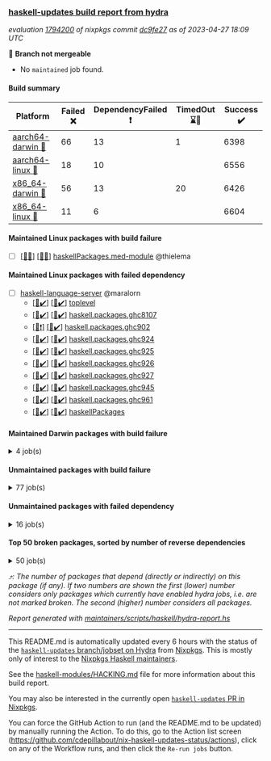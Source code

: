 ### [haskell-updates build report from hydra](https://hydra.nixos.org/jobset/nixpkgs/haskell-updates)
*evaluation [1794200](https://hydra.nixos.org/eval/1794200) of nixpkgs commit [dc9fe27](https://github.com/NixOS/nixpkgs/commits/dc9fe27b825a4196fe81a583eb3a174da847660e) as of 2023-04-27 18:09 UTC*

:red_circle: **Branch not mergeable**
  * No `maintained` job found.

#### Build summary

 | Platform | Failed :x: | DependencyFailed :heavy_exclamation_mark: | TimedOut :hourglass::no_entry_sign: | Success :heavy_check_mark: | 
 | --- | --- | --- | --- | --- | 
 | [aarch64-darwin :green_apple:](https://hydra.nixos.org/eval/1794200?filter=.aarch64-darwin) | 66 | 13 | 1 | 6398 | 
 | [aarch64-linux :iphone:](https://hydra.nixos.org/eval/1794200?filter=.aarch64-linux) | 18 | 10 |  | 6556 | 
 | [x86_64-darwin :apple:](https://hydra.nixos.org/eval/1794200?filter=.x86_64-darwin) | 56 | 13 | 20 | 6426 | 
 | [x86_64-linux :penguin:](https://hydra.nixos.org/eval/1794200?filter=.x86_64-linux) | 11 | 6 |  | 6604 | 
#### Maintained Linux packages with build failure
- [ ] [[:iphone::x:]](https://hydra.nixos.org/build/217580582) [[:penguin::x:]](https://hydra.nixos.org/build/217576450) [haskellPackages.med-module](https://hydra.nixos.org/eval/1794200?filter=haskellPackages.med-module) @thielema
#### Maintained Linux packages with failed dependency
- [ ] [haskell-language-server](https://hydra.nixos.org/eval/1794200?filter=haskell-language-server) @maralorn
  - [[:iphone::heavy_check_mark:]](https://hydra.nixos.org/build/217570966) [[:penguin::heavy_check_mark:]](https://hydra.nixos.org/build/217562643) [toplevel](https://hydra.nixos.org/eval/1794200?filter=haskell-language-server)
  - [[:iphone::heavy_check_mark:]](https://hydra.nixos.org/build/217585248) [[:penguin::heavy_check_mark:]](https://hydra.nixos.org/build/217574203) [haskell.packages.ghc8107](https://hydra.nixos.org/eval/1794200?filter=haskell.packages.ghc8107.haskell-language-server)
  - [[:iphone::heavy_exclamation_mark:]](https://hydra.nixos.org/build/217570508) [[:penguin::heavy_check_mark:]](https://hydra.nixos.org/build/217560208) [haskell.packages.ghc902](https://hydra.nixos.org/eval/1794200?filter=haskell.packages.ghc902.haskell-language-server)
  - [[:iphone::heavy_check_mark:]](https://hydra.nixos.org/build/217576566) [[:penguin::heavy_check_mark:]](https://hydra.nixos.org/build/217563219) [haskell.packages.ghc924](https://hydra.nixos.org/eval/1794200?filter=haskell.packages.ghc924.haskell-language-server)
  - [[:iphone::heavy_check_mark:]](https://hydra.nixos.org/build/217561634) [[:penguin::heavy_check_mark:]](https://hydra.nixos.org/build/217581854) [haskell.packages.ghc925](https://hydra.nixos.org/eval/1794200?filter=haskell.packages.ghc925.haskell-language-server)
  - [[:iphone::heavy_check_mark:]](https://hydra.nixos.org/build/217562182) [[:penguin::heavy_check_mark:]](https://hydra.nixos.org/build/217579712) [haskell.packages.ghc926](https://hydra.nixos.org/eval/1794200?filter=haskell.packages.ghc926.haskell-language-server)
  - [[:iphone::heavy_check_mark:]](https://hydra.nixos.org/build/217578278) [[:penguin::heavy_check_mark:]](https://hydra.nixos.org/build/217576103) [haskell.packages.ghc927](https://hydra.nixos.org/eval/1794200?filter=haskell.packages.ghc927.haskell-language-server)
  - [[:iphone::heavy_check_mark:]](https://hydra.nixos.org/build/217564330) [[:penguin::heavy_check_mark:]](https://hydra.nixos.org/build/217562009) [haskell.packages.ghc945](https://hydra.nixos.org/eval/1794200?filter=haskell.packages.ghc945.haskell-language-server)
  - [[:iphone::heavy_check_mark:]](https://hydra.nixos.org/build/217579798) [[:penguin::heavy_check_mark:]](https://hydra.nixos.org/build/217575684) [haskell.packages.ghc961](https://hydra.nixos.org/eval/1794200?filter=haskell.packages.ghc961.haskell-language-server)
  - [[:iphone::heavy_check_mark:]](https://hydra.nixos.org/build/217574006) [[:penguin::heavy_check_mark:]](https://hydra.nixos.org/build/217574968) [haskellPackages](https://hydra.nixos.org/eval/1794200?filter=haskellPackages.haskell-language-server)
#### Maintained Darwin packages with build failure
<details><summary>4 job(s) </summary>

- [ ] [gitit](https://hydra.nixos.org/eval/1794200?filter=gitit) @Profpatsch @sternenseemann
  - [[:green_apple::x:]](https://hydra.nixos.org/build/217581629) [[:apple::heavy_check_mark:]](https://hydra.nixos.org/build/217569434) [toplevel](https://hydra.nixos.org/eval/1794200?filter=gitit)
  - [[:green_apple::heavy_check_mark:]](https://hydra.nixos.org/build/217563774) [[:apple::heavy_check_mark:]](https://hydra.nixos.org/build/217576059) [haskellPackages](https://hydra.nixos.org/eval/1794200?filter=haskellPackages.gitit)
- [ ] [[:green_apple::x:]](https://hydra.nixos.org/build/217567020) [[:apple::x:]](https://hydra.nixos.org/build/217581186) [haskellPackages.med-module](https://hydra.nixos.org/eval/1794200?filter=haskellPackages.med-module) @thielema
</details>

#### Unmaintained packages with build failure
<details><summary>77 job(s) </summary>

- [ ] [[:green_apple::x:]](https://hydra.nixos.org/build/217576126) [[:iphone::heavy_check_mark:]](https://hydra.nixos.org/build/217564644) [[:apple::x:]](https://hydra.nixos.org/build/217567649) [[:penguin::heavy_check_mark:]](https://hydra.nixos.org/build/217560726) [haskellPackages.llvm-tf](https://hydra.nixos.org/eval/1794200?filter=haskellPackages.llvm-tf)  :arrow_heading_up: 5 | 6
- [ ] [[:green_apple::heavy_exclamation_mark:]](https://hydra.nixos.org/build/217574290) [[:iphone::x:]](https://hydra.nixos.org/build/217568979) [[:apple::heavy_exclamation_mark:]](https://hydra.nixos.org/build/217567043) [[:penguin::x:]](https://hydra.nixos.org/build/217586045) [haskellPackages.llvm-extra](https://hydra.nixos.org/eval/1794200?filter=haskellPackages.llvm-extra)  :arrow_heading_up: 4 | 5
- [ ] [[:green_apple::x:]](https://hydra.nixos.org/build/217573924) [[:iphone::x:]](https://hydra.nixos.org/build/217570414) [[:apple::heavy_check_mark:]](https://hydra.nixos.org/build/217568508) [[:penguin::heavy_check_mark:]](https://hydra.nixos.org/build/217583541) [haskellPackages.hw-simd](https://hydra.nixos.org/eval/1794200?filter=haskellPackages.hw-simd)  :arrow_heading_up: 1 | 8
- [ ] [[:green_apple::x:]](https://hydra.nixos.org/build/217583756) [[:iphone::heavy_check_mark:]](https://hydra.nixos.org/build/217580329) [[:apple::x:]](https://hydra.nixos.org/build/217570029) [[:penguin::heavy_check_mark:]](https://hydra.nixos.org/build/217572898) [haskellPackages.inline-r](https://hydra.nixos.org/eval/1794200?filter=haskellPackages.inline-r)  :arrow_heading_up: 1 | 4
- [ ] [[:green_apple::heavy_check_mark:]](https://hydra.nixos.org/build/217572513) [[:iphone::x:]](https://hydra.nixos.org/build/217575220) [[:apple::heavy_check_mark:]](https://hydra.nixos.org/build/217567935) [[:penguin::heavy_check_mark:]](https://hydra.nixos.org/build/217563566) [haskellPackages.long-double](https://hydra.nixos.org/eval/1794200?filter=haskellPackages.long-double)  :arrow_heading_up: 1 | 2
- [ ] [[:green_apple::x:]](https://hydra.nixos.org/build/217565377) [[:iphone::heavy_check_mark:]](https://hydra.nixos.org/build/217569718) [[:apple::x:]](https://hydra.nixos.org/build/217580987) [[:penguin::heavy_check_mark:]](https://hydra.nixos.org/build/217569394) [haskellPackages.posix-socket](https://hydra.nixos.org/eval/1794200?filter=haskellPackages.posix-socket)  :arrow_heading_up: 1 | 2
- [ ] [[:green_apple::x:]](https://hydra.nixos.org/build/217569890) [[:iphone::x:]](https://hydra.nixos.org/build/217565704) [[:apple::x:]](https://hydra.nixos.org/build/217567798) [[:penguin::x:]](https://hydra.nixos.org/build/217579845) [haskellPackages.bitcoind-rpc](https://hydra.nixos.org/eval/1794200?filter=haskellPackages.bitcoind-rpc)  :arrow_heading_up: 1 | 1
- [ ] [[:green_apple::x:]](https://hydra.nixos.org/build/217560783) [[:iphone::heavy_check_mark:]](https://hydra.nixos.org/build/217573287) [[:apple::x:]](https://hydra.nixos.org/build/217585900) [[:penguin::heavy_check_mark:]](https://hydra.nixos.org/build/217572921) [haskellPackages.gi-gdkx11](https://hydra.nixos.org/eval/1794200?filter=haskellPackages.gi-gdkx11)  :arrow_heading_up: 1 | 1
- [ ] [[:green_apple::heavy_check_mark:]](https://hydra.nixos.org/build/217571095) [[:iphone::x:]](https://hydra.nixos.org/build/217572952) [[:apple::heavy_check_mark:]](https://hydra.nixos.org/build/217583018) [[:penguin::heavy_check_mark:]](https://hydra.nixos.org/build/217570397) [haskellPackages.nlopt-haskell](https://hydra.nixos.org/eval/1794200?filter=haskellPackages.nlopt-haskell)  :arrow_heading_up: 1 | 1
- [ ] [[:green_apple::x:]](https://hydra.nixos.org/build/217579964) [[:iphone::heavy_check_mark:]](https://hydra.nixos.org/build/217562802) [[:apple::x:]](https://hydra.nixos.org/build/217580183) [[:penguin::heavy_check_mark:]](https://hydra.nixos.org/build/217565639) [haskellPackages.openal-ffi](https://hydra.nixos.org/eval/1794200?filter=haskellPackages.openal-ffi)  :arrow_heading_up: 1 | 1
- [ ] [[:green_apple::x:]](https://hydra.nixos.org/build/217575502) [[:iphone::x:]](https://hydra.nixos.org/build/217562620) [[:apple::x:]](https://hydra.nixos.org/build/217564749) [[:penguin::x:]](https://hydra.nixos.org/build/217574605) [haskellPackages.rzk](https://hydra.nixos.org/eval/1794200?filter=haskellPackages.rzk)  :arrow_heading_up: 1 | 1
- [ ] [[:apple::x:]](https://hydra.nixos.org/build/217576374) [[:penguin::heavy_check_mark:]](https://hydra.nixos.org/build/217574411) [haskellPackages.swisstable](https://hydra.nixos.org/eval/1794200?filter=haskellPackages.swisstable)  :arrow_heading_up: 1 | 1
- [ ] [[:green_apple::heavy_check_mark:]](https://hydra.nixos.org/build/217585191) [[:iphone::x:]](https://hydra.nixos.org/build/217579512) [[:apple::heavy_check_mark:]](https://hydra.nixos.org/build/217577339) [[:penguin::heavy_check_mark:]](https://hydra.nixos.org/build/217585589) [haskellPackages.freetype2](https://hydra.nixos.org/eval/1794200?filter=haskellPackages.freetype2)  :arrow_heading_up: 0 | 11
- [ ] [[:green_apple::x:]](https://hydra.nixos.org/build/217570276) [[:iphone::heavy_check_mark:]](https://hydra.nixos.org/build/217578418) [[:apple::x:]](https://hydra.nixos.org/build/217569527) [[:penguin::heavy_check_mark:]](https://hydra.nixos.org/build/217562988) [haskellPackages.pipes-zlib](https://hydra.nixos.org/eval/1794200?filter=haskellPackages.pipes-zlib)  :arrow_heading_up: 0 | 5
- [ ] [[:green_apple::x:]](https://hydra.nixos.org/build/217559906) [[:iphone::heavy_check_mark:]](https://hydra.nixos.org/build/217562667) [[:apple::heavy_check_mark:]](https://hydra.nixos.org/build/217562051) [[:penguin::heavy_check_mark:]](https://hydra.nixos.org/build/217570130) [haskellPackages.folds](https://hydra.nixos.org/eval/1794200?filter=haskellPackages.folds)  :arrow_heading_up: 0 | 3
- [ ] [[:green_apple::x:]](https://hydra.nixos.org/build/217579667) [[:iphone::heavy_check_mark:]](https://hydra.nixos.org/build/217582535) [[:apple::heavy_check_mark:]](https://hydra.nixos.org/build/217563682) [[:penguin::heavy_check_mark:]](https://hydra.nixos.org/build/217571669) [haskellPackages.gauge](https://hydra.nixos.org/eval/1794200?filter=haskellPackages.gauge)  :arrow_heading_up: 0 | 3
- [ ] [[:green_apple::x:]](https://hydra.nixos.org/build/217579176) [[:iphone::x:]](https://hydra.nixos.org/build/217575526) [[:apple::heavy_check_mark:]](https://hydra.nixos.org/build/217583024) [[:penguin::heavy_check_mark:]](https://hydra.nixos.org/build/217560708) [haskellPackages.picosat](https://hydra.nixos.org/eval/1794200?filter=haskellPackages.picosat)  :arrow_heading_up: 0 | 3
- [ ] [[:green_apple::x:]](https://hydra.nixos.org/build/217573036) [[:iphone::heavy_check_mark:]](https://hydra.nixos.org/build/217573035) [[:apple::heavy_check_mark:]](https://hydra.nixos.org/build/217562398) [[:penguin::heavy_check_mark:]](https://hydra.nixos.org/build/217583027) [haskellPackages.LibZip](https://hydra.nixos.org/eval/1794200?filter=haskellPackages.LibZip)  :arrow_heading_up: 0 | 2
- [ ] [[:green_apple::heavy_check_mark:]](https://hydra.nixos.org/build/217560239) [[:iphone::heavy_check_mark:]](https://hydra.nixos.org/build/217586056) [[:apple::x:]](https://hydra.nixos.org/build/217575566) [[:penguin::heavy_check_mark:]](https://hydra.nixos.org/build/217564495) [haskellPackages.quic](https://hydra.nixos.org/eval/1794200?filter=haskellPackages.quic)  :arrow_heading_up: 0 | 2
- [ ] [[:green_apple::x:]](https://hydra.nixos.org/build/217565738) [[:iphone::heavy_check_mark:]](https://hydra.nixos.org/build/217564527) [[:apple::heavy_check_mark:]](https://hydra.nixos.org/build/217565862) [[:penguin::heavy_check_mark:]](https://hydra.nixos.org/build/217581037) [haskellPackages.rocksdb-haskell](https://hydra.nixos.org/eval/1794200?filter=haskellPackages.rocksdb-haskell)  :arrow_heading_up: 0 | 2
- [ ] [[:green_apple::x:]](https://hydra.nixos.org/build/217585537) [[:iphone::heavy_check_mark:]](https://hydra.nixos.org/build/217564487) [[:apple::x:]](https://hydra.nixos.org/build/217565933) [[:penguin::heavy_check_mark:]](https://hydra.nixos.org/build/217578788) [haskellPackages.h-raylib](https://hydra.nixos.org/eval/1794200?filter=haskellPackages.h-raylib)  :arrow_heading_up: 0 | 1
- [ ] [[:green_apple::x:]](https://hydra.nixos.org/build/217583856) [[:iphone::heavy_check_mark:]](https://hydra.nixos.org/build/217563014) [[:apple::x:]](https://hydra.nixos.org/build/217572350) [[:penguin::heavy_check_mark:]](https://hydra.nixos.org/build/217585002) [haskellPackages.hamid](https://hydra.nixos.org/eval/1794200?filter=haskellPackages.hamid)  :arrow_heading_up: 0 | 1
- [ ] [[:green_apple::heavy_check_mark:]](https://hydra.nixos.org/build/217569030) [[:iphone::heavy_check_mark:]](https://hydra.nixos.org/build/217561969) [[:apple::x:]](https://hydra.nixos.org/build/217582035) [[:penguin::heavy_check_mark:]](https://hydra.nixos.org/build/217567274) [haskellPackages.hmatrix-morpheus](https://hydra.nixos.org/eval/1794200?filter=haskellPackages.hmatrix-morpheus)  :arrow_heading_up: 0 | 1
- [ ] [[:green_apple::x:]](https://hydra.nixos.org/build/217570536) [[:iphone::heavy_check_mark:]](https://hydra.nixos.org/build/217562657) [[:apple::x:]](https://hydra.nixos.org/build/217571420) [[:penguin::heavy_check_mark:]](https://hydra.nixos.org/build/217577346) [haskellPackages.huckleberry](https://hydra.nixos.org/eval/1794200?filter=haskellPackages.huckleberry)  :arrow_heading_up: 0 | 1
- [ ] [[:green_apple::x:]](https://hydra.nixos.org/build/217585330) [[:iphone::heavy_check_mark:]](https://hydra.nixos.org/build/217560137) [[:apple::x:]](https://hydra.nixos.org/build/217571276) [[:penguin::heavy_check_mark:]](https://hydra.nixos.org/build/217577942) [haskellPackages.select](https://hydra.nixos.org/eval/1794200?filter=haskellPackages.select)  :arrow_heading_up: 0 | 1
- [ ] [[:green_apple::x:]](https://hydra.nixos.org/build/217578148) [[:iphone::heavy_check_mark:]](https://hydra.nixos.org/build/217560687) [[:apple::x:]](https://hydra.nixos.org/build/217564773) [[:penguin::heavy_check_mark:]](https://hydra.nixos.org/build/217581573) [haskellPackages.sysinfo](https://hydra.nixos.org/eval/1794200?filter=haskellPackages.sysinfo)  :arrow_heading_up: 0 | 1
- [ ] [[:green_apple::heavy_check_mark:]](https://hydra.nixos.org/build/217583437) [[:iphone::heavy_check_mark:]](https://hydra.nixos.org/build/217578500) [[:apple::x:]](https://hydra.nixos.org/build/217579775) [[:penguin::heavy_check_mark:]](https://hydra.nixos.org/build/217579396) [haskellPackages.FractalArt](https://hydra.nixos.org/eval/1794200?filter=haskellPackages.FractalArt) 
- [ ] [[:green_apple::heavy_check_mark:]](https://hydra.nixos.org/build/217564836) [[:iphone::x:]](https://hydra.nixos.org/build/217564610) [[:apple::heavy_check_mark:]](https://hydra.nixos.org/build/217578842) [[:penguin::heavy_check_mark:]](https://hydra.nixos.org/build/217567040) [haskellPackages.HsASA](https://hydra.nixos.org/eval/1794200?filter=haskellPackages.HsASA) 
- [ ] [[:green_apple::x:]](https://hydra.nixos.org/build/217575591) [[:iphone::heavy_check_mark:]](https://hydra.nixos.org/build/217580721) [[:apple::x:]](https://hydra.nixos.org/build/217585179) [[:penguin::heavy_check_mark:]](https://hydra.nixos.org/build/217584422) [haskellPackages.al](https://hydra.nixos.org/eval/1794200?filter=haskellPackages.al) 
- [ ] [[:green_apple::x:]](https://hydra.nixos.org/build/217571335) [[:iphone::x:]](https://hydra.nixos.org/build/217580976) [[:apple::x:]](https://hydra.nixos.org/build/217578172) [[:penguin::x:]](https://hydra.nixos.org/build/217585702) [haskellPackages.desktop-portal](https://hydra.nixos.org/eval/1794200?filter=haskellPackages.desktop-portal) 
- [ ] [[:green_apple::x:]](https://hydra.nixos.org/build/217570030) [[:iphone::heavy_check_mark:]](https://hydra.nixos.org/build/217573074) [[:apple::x:]](https://hydra.nixos.org/build/217560742) [[:penguin::heavy_check_mark:]](https://hydra.nixos.org/build/217563592) [haskellPackages.env-extra](https://hydra.nixos.org/eval/1794200?filter=haskellPackages.env-extra) 
- [ ] [[:green_apple::x:]](https://hydra.nixos.org/build/217569697) [[:iphone::heavy_check_mark:]](https://hydra.nixos.org/build/217577108) [[:apple::x:]](https://hydra.nixos.org/build/217568327) [[:penguin::heavy_check_mark:]](https://hydra.nixos.org/build/217572360) [haskellPackages.epub-tools](https://hydra.nixos.org/eval/1794200?filter=haskellPackages.epub-tools) 
- [ ] [[:green_apple::x:]](https://hydra.nixos.org/build/217585534) [[:iphone::heavy_check_mark:]](https://hydra.nixos.org/build/217571537) [[:apple::heavy_check_mark:]](https://hydra.nixos.org/build/217585605) [[:penguin::heavy_check_mark:]](https://hydra.nixos.org/build/217573695) [haskellPackages.executable-hash](https://hydra.nixos.org/eval/1794200?filter=haskellPackages.executable-hash) 
- [ ] [[:green_apple::x:]](https://hydra.nixos.org/build/217567419) [[:iphone::heavy_check_mark:]](https://hydra.nixos.org/build/217559316) [[:apple::x:]](https://hydra.nixos.org/build/217574687) [[:penguin::heavy_check_mark:]](https://hydra.nixos.org/build/217562131) [haskellPackages.float128](https://hydra.nixos.org/eval/1794200?filter=haskellPackages.float128) 
- [ ] [[:green_apple::x:]](https://hydra.nixos.org/build/217577514) [[:iphone::heavy_check_mark:]](https://hydra.nixos.org/build/217579877) [[:apple::x:]](https://hydra.nixos.org/build/217578562) [[:penguin::heavy_check_mark:]](https://hydra.nixos.org/build/217579404) [haskellPackages.fudgets](https://hydra.nixos.org/eval/1794200?filter=haskellPackages.fudgets) 
- [ ] [[:green_apple::x:]](https://hydra.nixos.org/build/217585901) [[:iphone::x:]](https://hydra.nixos.org/build/217567091) [[:apple::x:]](https://hydra.nixos.org/build/217576577) [[:penguin::x:]](https://hydra.nixos.org/build/217559083) [haskellPackages.funcons-lambda-cbv-mp](https://hydra.nixos.org/eval/1794200?filter=haskellPackages.funcons-lambda-cbv-mp) 
- [ ] [[:green_apple::x:]](https://hydra.nixos.org/build/217561103) [[:iphone::heavy_check_mark:]](https://hydra.nixos.org/build/217577054) [[:apple::x:]](https://hydra.nixos.org/build/217573751) [[:penguin::heavy_check_mark:]](https://hydra.nixos.org/build/217565556) [haskellPackages.gerrit](https://hydra.nixos.org/eval/1794200?filter=haskellPackages.gerrit) 
- [ ] [[:green_apple::x:]](https://hydra.nixos.org/build/217578920) [[:apple::x:]](https://hydra.nixos.org/build/217575510) [haskellPackages.gi-gtkosxapplication](https://hydra.nixos.org/eval/1794200?filter=haskellPackages.gi-gtkosxapplication) 
- [ ] [[:green_apple::x:]](https://hydra.nixos.org/build/217560151) [[:iphone::heavy_check_mark:]](https://hydra.nixos.org/build/217562057) [[:apple::x:]](https://hydra.nixos.org/build/217581242) [[:penguin::heavy_check_mark:]](https://hydra.nixos.org/build/217577324) [haskellPackages.highlight](https://hydra.nixos.org/eval/1794200?filter=haskellPackages.highlight) 
- [ ] [[:green_apple::x:]](https://hydra.nixos.org/build/217584295) [[:iphone::heavy_check_mark:]](https://hydra.nixos.org/build/217570242) [[:apple::x:]](https://hydra.nixos.org/build/217564909) [[:penguin::heavy_check_mark:]](https://hydra.nixos.org/build/217582832) [haskellPackages.hinotify-conduit](https://hydra.nixos.org/eval/1794200?filter=haskellPackages.hinotify-conduit) 
- [ ] [[:green_apple::x:]](https://hydra.nixos.org/build/217559182) [[:iphone::heavy_check_mark:]](https://hydra.nixos.org/build/217566559) [[:apple::x:]](https://hydra.nixos.org/build/217568296) [[:penguin::heavy_check_mark:]](https://hydra.nixos.org/build/217561352) [haskellPackages.hsshellscript](https://hydra.nixos.org/eval/1794200?filter=haskellPackages.hsshellscript) 
- [ ] [[:green_apple::x:]](https://hydra.nixos.org/build/217567113) [[:iphone::heavy_check_mark:]](https://hydra.nixos.org/build/217577954) [[:apple::x:]](https://hydra.nixos.org/build/217575011) [[:penguin::heavy_check_mark:]](https://hydra.nixos.org/build/217566370) [haskellPackages.hssourceinfo](https://hydra.nixos.org/eval/1794200?filter=haskellPackages.hssourceinfo) 
- [ ] [[:green_apple::x:]](https://hydra.nixos.org/build/217572402) [[:iphone::heavy_check_mark:]](https://hydra.nixos.org/build/217571798) [[:apple::x:]](https://hydra.nixos.org/build/217582889) [[:penguin::heavy_check_mark:]](https://hydra.nixos.org/build/217571015) [haskellPackages.hunspell-hs](https://hydra.nixos.org/eval/1794200?filter=haskellPackages.hunspell-hs) 
- [ ] [[:apple::x:]](https://hydra.nixos.org/build/217576446) [[:penguin::heavy_check_mark:]](https://hydra.nixos.org/build/217565621) [haskellPackages.inline-asm](https://hydra.nixos.org/eval/1794200?filter=haskellPackages.inline-asm) 
- [ ] [[:green_apple::x:]](https://hydra.nixos.org/build/217577714) [[:iphone::heavy_check_mark:]](https://hydra.nixos.org/build/217572649) [[:apple::x:]](https://hydra.nixos.org/build/217582511) [[:penguin::heavy_check_mark:]](https://hydra.nixos.org/build/217583910) [haskellPackages.interprocess](https://hydra.nixos.org/eval/1794200?filter=haskellPackages.interprocess) 
- [ ] [[:green_apple::x:]](https://hydra.nixos.org/build/217570951) [[:iphone::heavy_check_mark:]](https://hydra.nixos.org/build/217560256) [[:apple::x:]](https://hydra.nixos.org/build/217570229) [[:penguin::heavy_check_mark:]](https://hydra.nixos.org/build/217580720) [haskellPackages.intricacy](https://hydra.nixos.org/eval/1794200?filter=haskellPackages.intricacy) 
- [ ] [[:green_apple::x:]](https://hydra.nixos.org/build/217569489) [[:iphone::heavy_check_mark:]](https://hydra.nixos.org/build/217563505) [[:apple::x:]](https://hydra.nixos.org/build/217571054) [[:penguin::heavy_check_mark:]](https://hydra.nixos.org/build/217561828) [haskellPackages.ipcvar](https://hydra.nixos.org/eval/1794200?filter=haskellPackages.ipcvar) 
- [ ] [[:green_apple::x:]](https://hydra.nixos.org/build/217573964) [[:apple::x:]](https://hydra.nixos.org/build/217578854) [haskellPackages.kqueue](https://hydra.nixos.org/eval/1794200?filter=haskellPackages.kqueue) 
- [ ] [[:green_apple::x:]](https://hydra.nixos.org/build/217569979) [[:iphone::heavy_check_mark:]](https://hydra.nixos.org/build/217564541) [[:apple::heavy_check_mark:]](https://hydra.nixos.org/build/217576582) [[:penguin::heavy_check_mark:]](https://hydra.nixos.org/build/217582742) [haskellPackages.leveldb-haskell-fork](https://hydra.nixos.org/eval/1794200?filter=haskellPackages.leveldb-haskell-fork) 
- [ ] [[:green_apple::x:]](https://hydra.nixos.org/build/217566230) [[:iphone::heavy_check_mark:]](https://hydra.nixos.org/build/217576607) [[:apple::x:]](https://hydra.nixos.org/build/217574195) [[:penguin::heavy_check_mark:]](https://hydra.nixos.org/build/217568767) [haskellPackages.linux-framebuffer](https://hydra.nixos.org/eval/1794200?filter=haskellPackages.linux-framebuffer) 
- [ ] [[:green_apple::x:]](https://hydra.nixos.org/build/217564582) [[:iphone::heavy_check_mark:]](https://hydra.nixos.org/build/217571962) [[:apple::x:]](https://hydra.nixos.org/build/217566855) [[:penguin::heavy_check_mark:]](https://hydra.nixos.org/build/217568227) [haskellPackages.mediawiki2latex](https://hydra.nixos.org/eval/1794200?filter=haskellPackages.mediawiki2latex) 
- [ ] [[:green_apple::x:]](https://hydra.nixos.org/build/217584938) [[:iphone::heavy_check_mark:]](https://hydra.nixos.org/build/217572878) [[:apple::x:]](https://hydra.nixos.org/build/217569453) [[:penguin::heavy_check_mark:]](https://hydra.nixos.org/build/217573763) [haskellPackages.memfd](https://hydra.nixos.org/eval/1794200?filter=haskellPackages.memfd) 
- [ ] [[:green_apple::x:]](https://hydra.nixos.org/build/217584529) [[:iphone::heavy_check_mark:]](https://hydra.nixos.org/build/217578441) [[:apple::x:]](https://hydra.nixos.org/build/217575362) [[:penguin::heavy_check_mark:]](https://hydra.nixos.org/build/217576062) [haskellPackages.memzero](https://hydra.nixos.org/eval/1794200?filter=haskellPackages.memzero) 
- [ ] [[:iphone::x:]](https://hydra.nixos.org/build/217562577) [[:penguin::x:]](https://hydra.nixos.org/build/217561091) [haskellPackages.midisurface](https://hydra.nixos.org/eval/1794200?filter=haskellPackages.midisurface) 
- [ ] [[:green_apple::x:]](https://hydra.nixos.org/build/217576839) [[:iphone::heavy_check_mark:]](https://hydra.nixos.org/build/217563490) [[:apple::x:]](https://hydra.nixos.org/build/217586124) [[:penguin::heavy_check_mark:]](https://hydra.nixos.org/build/217577497) [haskellPackages.nix-serve-ng](https://hydra.nixos.org/eval/1794200?filter=haskellPackages.nix-serve-ng) 
- [ ] [[:green_apple::x:]](https://hydra.nixos.org/build/217568622) [[:iphone::heavy_check_mark:]](https://hydra.nixos.org/build/217569720) [[:apple::heavy_check_mark:]](https://hydra.nixos.org/build/217575984) [[:penguin::heavy_check_mark:]](https://hydra.nixos.org/build/217574694) [haskellPackages.perceptual-hash](https://hydra.nixos.org/eval/1794200?filter=haskellPackages.perceptual-hash) 
- [ ] [[:green_apple::x:]](https://hydra.nixos.org/build/217576766) [[:iphone::heavy_check_mark:]](https://hydra.nixos.org/build/217566899) [[:apple::heavy_check_mark:]](https://hydra.nixos.org/build/217564154) [[:penguin::heavy_check_mark:]](https://hydra.nixos.org/build/217576772) [haskellPackages.persistent-pagination](https://hydra.nixos.org/eval/1794200?filter=haskellPackages.persistent-pagination) 
- [ ] [[:green_apple::x:]](https://hydra.nixos.org/build/217583045) [[:iphone::heavy_check_mark:]](https://hydra.nixos.org/build/217568151) [[:apple::x:]](https://hydra.nixos.org/build/217578662) [[:penguin::heavy_check_mark:]](https://hydra.nixos.org/build/217583959) [haskellPackages.phatsort](https://hydra.nixos.org/eval/1794200?filter=haskellPackages.phatsort) 
- [ ] [[:green_apple::x:]](https://hydra.nixos.org/build/217566882) [[:iphone::heavy_check_mark:]](https://hydra.nixos.org/build/217561518) [[:apple::x:]](https://hydra.nixos.org/build/217571051) [[:penguin::heavy_check_mark:]](https://hydra.nixos.org/build/217563350) [haskellPackages.ping-wrapper](https://hydra.nixos.org/eval/1794200?filter=haskellPackages.ping-wrapper) 
- [ ] [[:green_apple::x:]](https://hydra.nixos.org/build/217572881) [[:iphone::heavy_check_mark:]](https://hydra.nixos.org/build/217585251) [[:apple::x:]](https://hydra.nixos.org/build/217578619) [[:penguin::heavy_check_mark:]](https://hydra.nixos.org/build/217584547) [haskellPackages.posix-timer](https://hydra.nixos.org/eval/1794200?filter=haskellPackages.posix-timer) 
- [ ] [[:green_apple::x:]](https://hydra.nixos.org/build/217561250) [[:iphone::heavy_check_mark:]](https://hydra.nixos.org/build/217582573) [[:apple::x:]](https://hydra.nixos.org/build/217583355) [[:penguin::heavy_check_mark:]](https://hydra.nixos.org/build/217575470) [haskellPackages.procex](https://hydra.nixos.org/eval/1794200?filter=haskellPackages.procex) 
- [ ] [[:green_apple::x:]](https://hydra.nixos.org/build/217584760) [[:iphone::heavy_check_mark:]](https://hydra.nixos.org/build/217582205) [[:apple::x:]](https://hydra.nixos.org/build/217567240) [[:penguin::heavy_check_mark:]](https://hydra.nixos.org/build/217581731) [haskellPackages.pthread](https://hydra.nixos.org/eval/1794200?filter=haskellPackages.pthread) 
- [ ] [[:green_apple::x:]](https://hydra.nixos.org/build/217562232) [[:iphone::heavy_check_mark:]](https://hydra.nixos.org/build/217580878) [[:apple::x:]](https://hydra.nixos.org/build/217559785) [[:penguin::heavy_check_mark:]](https://hydra.nixos.org/build/217573055) [haskellPackages.sandwich-webdriver](https://hydra.nixos.org/eval/1794200?filter=haskellPackages.sandwich-webdriver) 
- [ ] [[:green_apple::x:]](https://hydra.nixos.org/build/217568265) [[:iphone::heavy_check_mark:]](https://hydra.nixos.org/build/217578461) [[:apple::x:]](https://hydra.nixos.org/build/217583547) [[:penguin::heavy_check_mark:]](https://hydra.nixos.org/build/217566300) [haskellPackages.servant-serialization](https://hydra.nixos.org/eval/1794200?filter=haskellPackages.servant-serialization) 
- [ ] [[:iphone::x:]](https://hydra.nixos.org/build/217578719) [[:penguin::x:]](https://hydra.nixos.org/build/217576821) [haskellPackages.streamed](https://hydra.nixos.org/eval/1794200?filter=haskellPackages.streamed) 
- [ ] [[:green_apple::x:]](https://hydra.nixos.org/build/217579767) [[:iphone::x:]](https://hydra.nixos.org/build/217570600) [[:apple::x:]](https://hydra.nixos.org/build/217576574) [[:penguin::x:]](https://hydra.nixos.org/build/217577245) [haskellPackages.synthesizer](https://hydra.nixos.org/eval/1794200?filter=haskellPackages.synthesizer) 
- [ ] [[:green_apple::x:]](https://hydra.nixos.org/build/217569468) [[:iphone::heavy_check_mark:]](https://hydra.nixos.org/build/217562105) [[:apple::x:]](https://hydra.nixos.org/build/217586201) [[:penguin::heavy_check_mark:]](https://hydra.nixos.org/build/217585909) [haskellPackages.tailfile-hinotify](https://hydra.nixos.org/eval/1794200?filter=haskellPackages.tailfile-hinotify) 
- [ ] [[:green_apple::x:]](https://hydra.nixos.org/build/217573402) [[:iphone::heavy_check_mark:]](https://hydra.nixos.org/build/217561133) [[:apple::heavy_check_mark:]](https://hydra.nixos.org/build/217585599) [[:penguin::heavy_check_mark:]](https://hydra.nixos.org/build/217567759) [haskellPackages.tdlib](https://hydra.nixos.org/eval/1794200?filter=haskellPackages.tdlib) 
- [ ] [[:green_apple::x:]](https://hydra.nixos.org/build/217581721) [[:iphone::x:]](https://hydra.nixos.org/build/217580778) [[:apple::x:]](https://hydra.nixos.org/build/217564951) [[:penguin::x:]](https://hydra.nixos.org/build/217565262) [haskellPackages.timeseries](https://hydra.nixos.org/eval/1794200?filter=haskellPackages.timeseries) 
- [ ] [[:iphone::x:]](https://hydra.nixos.org/build/217560352) [[:penguin::x:]](https://hydra.nixos.org/build/217564808) [haskellPackages.twirl](https://hydra.nixos.org/eval/1794200?filter=haskellPackages.twirl) 
- [ ] [[:green_apple::x:]](https://hydra.nixos.org/build/217581858) [[:iphone::heavy_check_mark:]](https://hydra.nixos.org/build/217559915) [[:apple::heavy_check_mark:]](https://hydra.nixos.org/build/217580517) [[:penguin::heavy_check_mark:]](https://hydra.nixos.org/build/217559150) [haskellPackages.unix-simple](https://hydra.nixos.org/eval/1794200?filter=haskellPackages.unix-simple) 
- [ ] [[:green_apple::x:]](https://hydra.nixos.org/build/217577370) [[:iphone::heavy_check_mark:]](https://hydra.nixos.org/build/217565712) [[:apple::heavy_check_mark:]](https://hydra.nixos.org/build/217570714) [[:penguin::heavy_check_mark:]](https://hydra.nixos.org/build/217566207) [tests.haskell.writers](https://hydra.nixos.org/eval/1794200?filter=tests.haskell.writers) 
- [ ] [[:green_apple::x:]](https://hydra.nixos.org/build/217575435) [[:iphone::x:]](https://hydra.nixos.org/build/217576440) [[:apple::heavy_check_mark:]](https://hydra.nixos.org/build/217580869) [[:penguin::heavy_check_mark:]](https://hydra.nixos.org/build/217577033) [haskellPackages.x86-64bit](https://hydra.nixos.org/eval/1794200?filter=haskellPackages.x86-64bit) 
- [ ] [[:green_apple::x:]](https://hydra.nixos.org/build/217579575) [[:iphone::heavy_check_mark:]](https://hydra.nixos.org/build/217569612) [[:apple::x:]](https://hydra.nixos.org/build/217584653) [[:penguin::heavy_check_mark:]](https://hydra.nixos.org/build/217578290) [haskellPackages.xmonad-utils](https://hydra.nixos.org/eval/1794200?filter=haskellPackages.xmonad-utils) 
- [ ] [[:green_apple::x:]](https://hydra.nixos.org/build/217560097) [[:iphone::heavy_check_mark:]](https://hydra.nixos.org/build/217571822) [[:apple::x:]](https://hydra.nixos.org/build/217576881) [[:penguin::heavy_check_mark:]](https://hydra.nixos.org/build/217561767) [haskellPackages.yoga](https://hydra.nixos.org/eval/1794200?filter=haskellPackages.yoga) 
- [ ] [[:green_apple::x:]](https://hydra.nixos.org/build/217569790) [[:iphone::heavy_check_mark:]](https://hydra.nixos.org/build/217569576) [[:apple::x:]](https://hydra.nixos.org/build/217566341) [[:penguin::heavy_check_mark:]](https://hydra.nixos.org/build/217578997) [haskellPackages.zot](https://hydra.nixos.org/eval/1794200?filter=haskellPackages.zot) 
- [ ] [[:green_apple::x:]](https://hydra.nixos.org/build/217576555) [[:iphone::heavy_check_mark:]](https://hydra.nixos.org/build/217561047) [[:apple::x:]](https://hydra.nixos.org/build/217578222) [[:penguin::heavy_check_mark:]](https://hydra.nixos.org/build/217561745) [haskellPackages.zxcvbn-c](https://hydra.nixos.org/eval/1794200?filter=haskellPackages.zxcvbn-c) 
</details>

#### Unmaintained packages with failed dependency
<details><summary>16 job(s) </summary>

- [ ] [[:green_apple::heavy_exclamation_mark:]](https://hydra.nixos.org/build/217561563) [[:iphone::heavy_exclamation_mark:]](https://hydra.nixos.org/build/217581048) [[:apple::heavy_exclamation_mark:]](https://hydra.nixos.org/build/217569629) [[:penguin::heavy_exclamation_mark:]](https://hydra.nixos.org/build/217581570) [haskellPackages.llvm-dsl](https://hydra.nixos.org/eval/1794200?filter=haskellPackages.llvm-dsl)  :arrow_heading_up: 3 | 3
- [ ] [[:green_apple::heavy_exclamation_mark:]](https://hydra.nixos.org/build/217563065) [[:iphone::heavy_exclamation_mark:]](https://hydra.nixos.org/build/217561317) [[:apple::heavy_exclamation_mark:]](https://hydra.nixos.org/build/217584700) [[:penguin::heavy_exclamation_mark:]](https://hydra.nixos.org/build/217574960) [haskellPackages.knead](https://hydra.nixos.org/eval/1794200?filter=haskellPackages.knead)  :arrow_heading_up: 1 | 1
- [ ] [[:green_apple::heavy_exclamation_mark:]](https://hydra.nixos.org/build/217564717) [[:iphone::heavy_exclamation_mark:]](https://hydra.nixos.org/build/217568232) [[:apple::heavy_check_mark:]](https://hydra.nixos.org/build/217563557) [[:penguin::heavy_check_mark:]](https://hydra.nixos.org/build/217570198) [haskellPackages.hw-dsv](https://hydra.nixos.org/eval/1794200?filter=haskellPackages.hw-dsv)  :arrow_heading_up: 0 | 3
- [ ] [[:green_apple::heavy_exclamation_mark:]](https://hydra.nixos.org/build/217572077) [[:iphone::heavy_check_mark:]](https://hydra.nixos.org/build/217582420) [[:apple::heavy_exclamation_mark:]](https://hydra.nixos.org/build/217564629) [[:penguin::heavy_check_mark:]](https://hydra.nixos.org/build/217560210) [haskellPackages.network-dns](https://hydra.nixos.org/eval/1794200?filter=haskellPackages.network-dns)  :arrow_heading_up: 0 | 1
- [ ] [[:green_apple::heavy_exclamation_mark:]](https://hydra.nixos.org/build/217581379) [[:iphone::heavy_check_mark:]](https://hydra.nixos.org/build/217569205) [[:apple::heavy_exclamation_mark:]](https://hydra.nixos.org/build/217564885) [[:penguin::heavy_check_mark:]](https://hydra.nixos.org/build/217583897) [haskellPackages.H](https://hydra.nixos.org/eval/1794200?filter=haskellPackages.H) 
- [ ] [[:green_apple::heavy_exclamation_mark:]](https://hydra.nixos.org/build/217573955) [[:iphone::heavy_exclamation_mark:]](https://hydra.nixos.org/build/217569591) [[:apple::heavy_exclamation_mark:]](https://hydra.nixos.org/build/217567076) [[:penguin::heavy_exclamation_mark:]](https://hydra.nixos.org/build/217561766) [haskellPackages.bitcoind-regtest](https://hydra.nixos.org/eval/1794200?filter=haskellPackages.bitcoind-regtest) 
- [ ] [[:green_apple::heavy_check_mark:]](https://hydra.nixos.org/build/217582045) [[:iphone::heavy_check_mark:]](https://hydra.nixos.org/build/217571270) [[:apple::heavy_exclamation_mark:]](https://hydra.nixos.org/build/217570412) [[:penguin::heavy_check_mark:]](https://hydra.nixos.org/build/217580579) [haskellPackages.hgdal](https://hydra.nixos.org/eval/1794200?filter=haskellPackages.hgdal) 
- [ ] [[:green_apple::heavy_check_mark:]](https://hydra.nixos.org/build/217579683) [[:iphone::heavy_exclamation_mark:]](https://hydra.nixos.org/build/217566626) [[:apple::heavy_check_mark:]](https://hydra.nixos.org/build/217572120) [[:penguin::heavy_check_mark:]](https://hydra.nixos.org/build/217563364) [haskellPackages.hmatrix-nlopt](https://hydra.nixos.org/eval/1794200?filter=haskellPackages.hmatrix-nlopt) 
- [ ] [[:apple::heavy_exclamation_mark:]](https://hydra.nixos.org/build/217573251) [[:penguin::heavy_check_mark:]](https://hydra.nixos.org/build/217571123) [haskellPackages.hs-swisstable-hashtables-class](https://hydra.nixos.org/eval/1794200?filter=haskellPackages.hs-swisstable-hashtables-class) 
- [ ] [[:green_apple::heavy_exclamation_mark:]](https://hydra.nixos.org/build/217564870) [[:iphone::heavy_check_mark:]](https://hydra.nixos.org/build/217572267) [[:apple::heavy_exclamation_mark:]](https://hydra.nixos.org/build/217561972) [[:penguin::heavy_check_mark:]](https://hydra.nixos.org/build/217559336) [haskellPackages.ihaskell-inline-r](https://hydra.nixos.org/eval/1794200?filter=haskellPackages.ihaskell-inline-r) 
- [ ] [[:green_apple::heavy_exclamation_mark:]](https://hydra.nixos.org/build/217562958) [[:iphone::heavy_exclamation_mark:]](https://hydra.nixos.org/build/217575388) [[:apple::heavy_exclamation_mark:]](https://hydra.nixos.org/build/217584466) [[:penguin::heavy_exclamation_mark:]](https://hydra.nixos.org/build/217570730) [haskellPackages.knead-arithmetic](https://hydra.nixos.org/eval/1794200?filter=haskellPackages.knead-arithmetic) 
- [ ] [[:green_apple::heavy_exclamation_mark:]](https://hydra.nixos.org/build/217562969) [[:iphone::heavy_check_mark:]](https://hydra.nixos.org/build/217578342) [[:apple::heavy_check_mark:]](https://hydra.nixos.org/build/217563322) [[:penguin::heavy_check_mark:]](https://hydra.nixos.org/build/217581118) [haskellPackages.piped](https://hydra.nixos.org/eval/1794200?filter=haskellPackages.piped) 
- [ ] [[:green_apple::heavy_exclamation_mark:]](https://hydra.nixos.org/build/217569249) [[:iphone::heavy_exclamation_mark:]](https://hydra.nixos.org/build/217571951) [[:apple::heavy_exclamation_mark:]](https://hydra.nixos.org/build/217559658) [[:penguin::heavy_exclamation_mark:]](https://hydra.nixos.org/build/217574772) [haskellPackages.proof-assistant-bot](https://hydra.nixos.org/eval/1794200?filter=haskellPackages.proof-assistant-bot) 
- [ ] [[:green_apple::heavy_check_mark:]](https://hydra.nixos.org/build/217566003) [[:iphone::heavy_exclamation_mark:]](https://hydra.nixos.org/build/217578545) [[:apple::heavy_check_mark:]](https://hydra.nixos.org/build/217559189) [[:penguin::heavy_check_mark:]](https://hydra.nixos.org/build/217581146) [haskellPackages.rounded-hw](https://hydra.nixos.org/eval/1794200?filter=haskellPackages.rounded-hw) 
- [ ] [[:green_apple::heavy_exclamation_mark:]](https://hydra.nixos.org/build/217583345) [[:iphone::heavy_exclamation_mark:]](https://hydra.nixos.org/build/217559258) [[:apple::heavy_exclamation_mark:]](https://hydra.nixos.org/build/217567852) [[:penguin::heavy_exclamation_mark:]](https://hydra.nixos.org/build/217567307) [haskellPackages.synthesizer-llvm](https://hydra.nixos.org/eval/1794200?filter=haskellPackages.synthesizer-llvm) 
- [ ] [[:green_apple::heavy_exclamation_mark:]](https://hydra.nixos.org/build/217566495) [[:iphone::heavy_check_mark:]](https://hydra.nixos.org/build/217567725) [[:apple::heavy_exclamation_mark:]](https://hydra.nixos.org/build/217565775) [[:penguin::heavy_check_mark:]](https://hydra.nixos.org/build/217570924) [haskellPackages.xbattbar](https://hydra.nixos.org/eval/1794200?filter=haskellPackages.xbattbar) 
</details>

#### Top 50 broken packages, sorted by number of reverse dependencies
<details><summary>50 job(s) </summary>

[amazonka-core](https://packdeps.haskellers.com/reverse/amazonka-core) :arrow_heading_up: 188  
[gogol-core](https://packdeps.haskellers.com/reverse/gogol-core) :arrow_heading_up: 184  
[haskell98](https://packdeps.haskellers.com/reverse/haskell98) :arrow_heading_up: 153  
[enumerator](https://packdeps.haskellers.com/reverse/enumerator) :arrow_heading_up: 56  
[util](https://packdeps.haskellers.com/reverse/util) :arrow_heading_up: 49  
[derive](https://packdeps.haskellers.com/reverse/derive) :arrow_heading_up: 48  
[amazonka](https://packdeps.haskellers.com/reverse/amazonka) :arrow_heading_up: 46  
[cgi](https://packdeps.haskellers.com/reverse/cgi) :arrow_heading_up: 46  
[accelerate](https://packdeps.haskellers.com/reverse/accelerate) :arrow_heading_up: 42  
[TypeCompose](https://packdeps.haskellers.com/reverse/TypeCompose) :arrow_heading_up: 39  
[PrimitiveArray](https://packdeps.haskellers.com/reverse/PrimitiveArray) :arrow_heading_up: 35  
[rank1dynamic](https://packdeps.haskellers.com/reverse/rank1dynamic) :arrow_heading_up: 33  
[distributed-static](https://packdeps.haskellers.com/reverse/distributed-static) :arrow_heading_up: 31  
[distributed-process](https://packdeps.haskellers.com/reverse/distributed-process) :arrow_heading_up: 30  
[iteratee](https://packdeps.haskellers.com/reverse/iteratee) :arrow_heading_up: 29  
[polysemy-resume](https://packdeps.haskellers.com/reverse/polysemy-resume) :arrow_heading_up: 27  
[sydtest](https://packdeps.haskellers.com/reverse/sydtest) :arrow_heading_up: 27  
[polysemy-conc](https://packdeps.haskellers.com/reverse/polysemy-conc) :arrow_heading_up: 26  
[crypto-numbers](https://packdeps.haskellers.com/reverse/crypto-numbers) :arrow_heading_up: 25  
[either-unwrap](https://packdeps.haskellers.com/reverse/either-unwrap) :arrow_heading_up: 25  
[polysemy-log](https://packdeps.haskellers.com/reverse/polysemy-log) :arrow_heading_up: 24  
[crypto-pubkey](https://packdeps.haskellers.com/reverse/crypto-pubkey) :arrow_heading_up: 22  
[haskelldb](https://packdeps.haskellers.com/reverse/haskelldb) :arrow_heading_up: 22  
[wxdirect](https://packdeps.haskellers.com/reverse/wxdirect) :arrow_heading_up: 22  
[BiobaseTypes](https://packdeps.haskellers.com/reverse/BiobaseTypes) :arrow_heading_up: 21  
[alg](https://packdeps.haskellers.com/reverse/alg) :arrow_heading_up: 21  
[amazonka-s3](https://packdeps.haskellers.com/reverse/amazonka-s3) :arrow_heading_up: 21  
[mmsyn2](https://packdeps.haskellers.com/reverse/mmsyn2) :arrow_heading_up: 21  
[wxc](https://packdeps.haskellers.com/reverse/wxc) :arrow_heading_up: 21  
[biocore](https://packdeps.haskellers.com/reverse/biocore) :arrow_heading_up: 20  
[bzlib](https://packdeps.haskellers.com/reverse/bzlib) :arrow_heading_up: 20  
[exon](https://packdeps.haskellers.com/reverse/exon) :arrow_heading_up: 20  
[wxcore](https://packdeps.haskellers.com/reverse/wxcore) :arrow_heading_up: 20  
[attoparsec-enumerator](https://packdeps.haskellers.com/reverse/attoparsec-enumerator) :arrow_heading_up: 19  
[bytestring-show](https://packdeps.haskellers.com/reverse/bytestring-show) :arrow_heading_up: 19  
[fay](https://packdeps.haskellers.com/reverse/fay) :arrow_heading_up: 19  
[gi-soup](https://packdeps.haskellers.com/reverse/gi-soup) :arrow_heading_up: 19  
[incipit](https://packdeps.haskellers.com/reverse/incipit) :arrow_heading_up: 19  
[wx](https://packdeps.haskellers.com/reverse/wx) :arrow_heading_up: 19  
[BiobaseENA](https://packdeps.haskellers.com/reverse/BiobaseENA) :arrow_heading_up: 18  
[asn1-data](https://packdeps.haskellers.com/reverse/asn1-data) :arrow_heading_up: 18  
[dbus-core](https://packdeps.haskellers.com/reverse/dbus-core) :arrow_heading_up: 18  
[gtksourceview2](https://packdeps.haskellers.com/reverse/gtksourceview2) :arrow_heading_up: 18  
[hsc3](https://packdeps.haskellers.com/reverse/hsc3) :arrow_heading_up: 18  
[polysemy-process](https://packdeps.haskellers.com/reverse/polysemy-process) :arrow_heading_up: 18  
[ukrainian-phonetics-basic](https://packdeps.haskellers.com/reverse/ukrainian-phonetics-basic) :arrow_heading_up: 18  
[BiobaseXNA](https://packdeps.haskellers.com/reverse/BiobaseXNA) :arrow_heading_up: 17  
[HGamer3D-Data](https://packdeps.haskellers.com/reverse/HGamer3D-Data) :arrow_heading_up: 17  
[certificate](https://packdeps.haskellers.com/reverse/certificate) :arrow_heading_up: 17  
[clash-prelude](https://packdeps.haskellers.com/reverse/clash-prelude) :arrow_heading_up: 17  
</details>


*:arrow_heading_up:: The number of packages that depend (directly or indirectly) on this package (if any). If two numbers are shown the first (lower) number considers only packages which currently have enabled hydra jobs, i.e. are not marked broken. The second (higher) number considers all packages.*

*Report generated with [maintainers/scripts/haskell/hydra-report.hs](https://github.com/NixOS/nixpkgs/blob/haskell-updates/maintainers/scripts/haskell/hydra-report.hs)*


----------------------------------------------------------------------

This README.md is automatically updated every 6 hours with the status of the
[`haskell-updates` branch/jobset on Hydra](https://hydra.nixos.org/jobset/nixpkgs/haskell-updates)
from [Nixpkgs](https://github.com/NixOS/nixpkgs).  This is mostly only of
interest to the [Nixpkgs Haskell maintainers](https://github.com/orgs/NixOS/teams/haskell).

See the
[haskell-modules/HACKING.md](https://github.com/NixOS/nixpkgs/blob/haskell-updates/pkgs/development/haskell-modules/HACKING.md)
file for more information about this build report.

You may also be interested in the currently open
[`haskell-updates` PR in Nixpkgs](https://github.com/nixos/nixpkgs/pulls?q=is%3Apr+is%3Aopen+head%3Ahaskell-updates).

You can force the GitHub Action to run (and the README.md to be updated) by
manually running the Action.  To do this, go to the Action list screen
(https://github.com/cdepillabout/nix-haskell-updates-status/actions),
click on any of the Workflow runs, and then click the `Re-run jobs` button.
